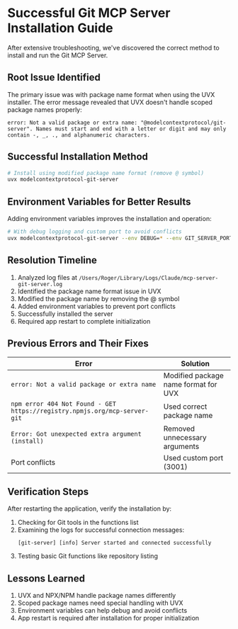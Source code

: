 # Successful Git MCP Server Installation Guide

After extensive troubleshooting, we've discovered the correct method to install and run the Git MCP Server.

## Root Issue Identified

The primary issue was with package name format when using the UVX installer. The error message revealed that UVX doesn't handle scoped package names properly:

```
error: Not a valid package or extra name: "@modelcontextprotocol/git-server". Names must start and end with a letter or digit and may only contain -, _, ., and alphanumeric characters.
```

## Successful Installation Method

```bash
# Install using modified package name format (remove @ symbol)
uvx modelcontextprotocol-git-server
```

## Environment Variables for Better Results

Adding environment variables improves the installation and operation:

```bash
# With debug logging and custom port to avoid conflicts
uvx modelcontextprotocol-git-server --env DEBUG=* --env GIT_SERVER_PORT=3001
```

## Resolution Timeline

1. Analyzed log files at `/Users/Roger/Library/Logs/Claude/mcp-server-git-server.log`
2. Identified the package name format issue in UVX
3. Modified the package name by removing the @ symbol
4. Added environment variables to prevent port conflicts
5. Successfully installed the server
6. Required app restart to complete initialization

## Previous Errors and Their Fixes

| Error | Solution |
|-------|----------|
| `error: Not a valid package or extra name` | Modified package name format for UVX |
| `npm error 404 Not Found - GET https://registry.npmjs.org/mcp-server-git` | Used correct package name |
| `Error: Got unexpected extra argument (install)` | Removed unnecessary arguments |
| Port conflicts | Used custom port (3001) |

## Verification Steps

After restarting the application, verify the installation by:

1. Checking for Git tools in the functions list
2. Examining the logs for successful connection messages:
   ```
   [git-server] [info] Server started and connected successfully
   ```
3. Testing basic Git functions like repository listing

## Lessons Learned

1. UVX and NPX/NPM handle package names differently
2. Scoped package names need special handling with UVX
3. Environment variables can help debug and avoid conflicts
4. App restart is required after installation for proper initialization
